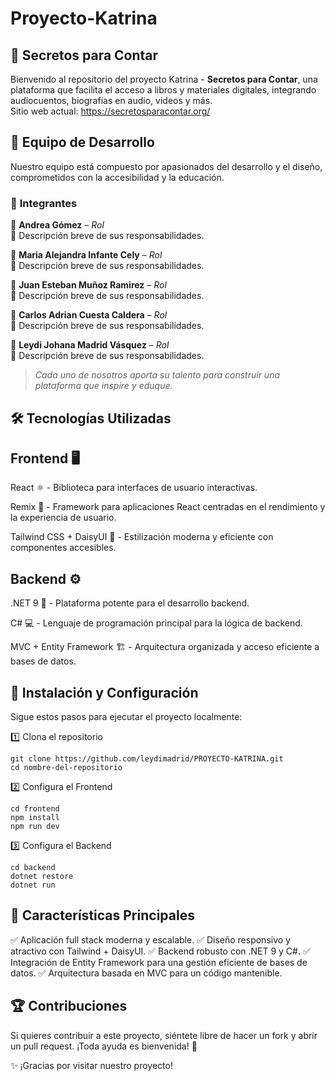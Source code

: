 # Proyecto-Katrina
## 📖 Secretos para Contar  
Bienvenido al repositorio del proyecto Katrina - **Secretos para Contar**, una plataforma que facilita el acceso a libros y materiales digitales, integrando audiocuentos, biografías en audio, videos y más.  
Sitio web actual: https://secretosparacontar.org/

## 👥 Equipo de Desarrollo  

Nuestro equipo está compuesto por apasionados del desarrollo y el diseño, comprometidos con la accesibilidad y la educación.  

### 🚀 **Integrantes**  

🔹 **Andrea Gómez** – *Rol*  
   📌 Descripción breve de sus responsabilidades.  

🔹 **Maria Alejandra Infante Cely** – *Rol*  
   📌 Descripción breve de sus responsabilidades.  

🔹 **Juan Esteban Muñoz Ramirez** – *Rol*  
   📌 Descripción breve de sus responsabilidades.  

🔹 **Carlos Adrian Cuesta Caldera** – *Rol*  
   📌 Descripción breve de sus responsabilidades.  

🔹 **Leydi Johana Madrid Vásquez** – *Rol*  
   📌 Descripción breve de sus responsabilidades.  
   
> *Cada uno de nosotros aporta su talento para construir una plataforma que inspire y eduque.*  



## 🛠️ Tecnologías Utilizadas

## Frontend 🖥️

React ⚛️ - Biblioteca para interfaces de usuario interactivas.

Remix 🚀 - Framework para aplicaciones React centradas en el rendimiento y la experiencia de usuario.

Tailwind CSS + DaisyUI 🎨 - Estilización moderna y eficiente con componentes accesibles.

## Backend ⚙️

.NET 9 🔵 - Plataforma potente para el desarrollo backend.

C# 💻 - Lenguaje de programación principal para la lógica de backend.

MVC + Entity Framework 🏗️ - Arquitectura organizada y acceso eficiente a bases de datos.



## 🚀 Instalación y Configuración

Sigue estos pasos para ejecutar el proyecto localmente:

1️⃣ Clona el repositorio

```
git clone https://github.com/leydimadrid/PROYECTO-KATRINA.git
cd nombre-del-repositorio
```

2️⃣ Configura el Frontend

```
cd frontend
npm install
npm run dev
```

3️⃣ Configura el Backend

```
cd backend
dotnet restore
dotnet run
```



## 📌 Características Principales

✅ Aplicación full stack moderna y escalable.
✅ Diseño responsivo y atractivo con Tailwind + DaisyUI.
✅ Backend robusto con .NET 9 y C#.
✅ Integración de Entity Framework para una gestión eficiente de bases de datos.
✅ Arquitectura basada en MVC para un código mantenible.



## 🏆 Contribuciones

Si quieres contribuir a este proyecto, siéntete libre de hacer un fork y abrir un pull request. ¡Toda ayuda es bienvenida! 💪


✨ ¡Gracias por visitar nuestro proyecto!  
